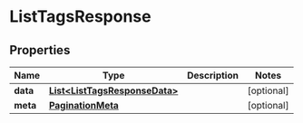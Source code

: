 

# ListTagsResponse


## Properties

Name | Type | Description | Notes
------------ | ------------- | ------------- | -------------
**data** | [**List&lt;ListTagsResponseData&gt;**](ListTagsResponseData.md) |  |  [optional]
**meta** | [**PaginationMeta**](PaginationMeta.md) |  |  [optional]



